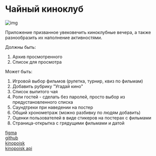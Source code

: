# Чайный киноклуб

![img](https://mir-s3-cdn-cf.behance.net/project_modules/max_1200/3719ec13417329.5627bb2646088.jpg)

Приложение призванное увековечить киноклубные вечера, а также
разнообразить их наполнение активностями.


Должны быть:
1. Архив просмотренного
2. Список для просмотра

Может быть:
1. Игровой выбор фильмов (рулетка, турнир, квиз по фильмам)
2. Добавить рубрику "Угадай кино"
3. Список выпитого чая
4. Роли гостей - сделать без паролей, просто выбор из предустановленного списка
5. Саундтреки при наведении на постер
6. Общий хронометраж (можно разбивку по людям добавить)
7. Оценки пользователей в виде стикеров на постерах с фильмами
8. Страница-открытка с грядущими фильмами и датой


[figma](https://www.figma.com/design/iEelBzbgfnGmk810JXHGGn/%D0%BA%D0%B8%D0%BD%D0%BE%D0%BA%D0%BB%D1%83%D0%B1?node-id=0-1&node-type=canvas&t=ZwrMRzvz8z7EbmCr-0)  
[github](https://github.com/bet55/-)  
[kinopoisk](https://www.kinopoisk.ru/mykp/folders/4583/?format=posters&limit=50)  
[kinopoisk api](https://api.kinopoisk.dev/documentation#/)